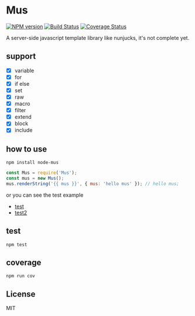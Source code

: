 # Mus

[![NPM version][npm-image]][npm-url]
[![Build Status][travis-image]][travis-url]
[![Coverage Status][coveralls-image]][coveralls-url]

A server-side javascript template library like nunjucks, it's not complete yet.

## support

- [x] variable
- [x] for
- [x] if else
- [x] set
- [x] raw
- [x] macro
- [x] filter
- [x] extend
- [x] block
- [x] include

## how to use

```terminal
npm install node-mus
```

```javascript
const Mus = require('Mus');
const mus = new Mus();
mus.renderString('{{ mus }}', { mus: 'hello mus' }); // hello mus;
```

or you can see the test example

- [test](https://github.com/whxaxes/mus/blob/master/test/template/test.tpl)
- [test2](https://github.com/whxaxes/mus/blob/master/test/template/test2.tpl)

## test

```terminal
npm test
```

## coverage

```terminal
npm run cov
```

## License
MIT

[npm-url]: https://npmjs.org/package/node-mus
[npm-image]: http://img.shields.io/npm/v/node-mus.svg?style=flat-square
[travis-url]: https://travis-ci.org/whxaxes/mus
[travis-image]: http://img.shields.io/travis/whxaxes/mus.svg?style=flat-square
[coveralls-url]: https://coveralls.io/r/whxaxes/mus
[coveralls-image]: https://img.shields.io/coveralls/whxaxes/mus.svg?style=flat-square
